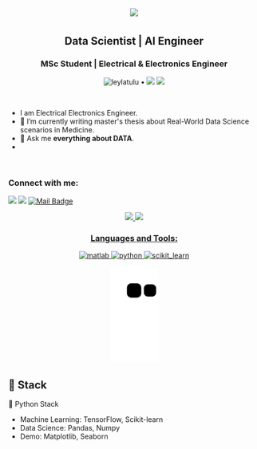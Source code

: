 <h1 align="center">
  <a href="https://git.io/typing-svg">
    <img src="https://readme-typing-svg.herokuapp.com/?lines=Hello!+👋+I'm+Leyla+Tülü&center=true&size=25">
  </a>
</h1>

<h2 align="center">Data Scientist | AI Engineer</h2>
<h3 align="center">MSc Student | Electrical & Electronics Engineer</h3>
<p align="center"> 
  <img src="https://komarev.com/ghpvc/?username=leylatulu&label=Profile%20views&color=8000bf&style=flat" alt="leylatulu">   •  
  <img src="https://img.shields.io/twitter/follow/leylatulu?style=social">  
  <img src="https://img.shields.io/github/followers/leylatulu?style=social">
</p>

<br>

- I am Electrical Electronics Engineer.
- 🌱 I’m currently writing master's thesis about Real-World Data Science scenarios in Medicine.
- 💬 Ask me **everything about DATA**.
- 
<br>

<h3 align="left">Connect with me:</h3>

[![](https://img.shields.io/badge/linkedin-%230077B5.svg?&style=for-the-badge&logo=linkedin&logoColor=white)](https://www.linkedin.com/in/leylatülü/)
[![](https://img.shields.io/badge/medium-%2312100E.svg?&style=for-the-badge&logo=medium&logoColor=white)](https://medium.com/@98leylatulu)
[![Mail Badge](https://img.shields.io/badge/98leylatulu@gmail.com-c14438?style=for-the-badge&logo=Gmail&logoColor=white&link=mailto:98leylatulu@gmail.com)](mailto:98leylatulu@gmail.com)

<p align="center">
<a href="https://github.com/leylatulu">
<img height="160em" src="https://github-readme-stats.vercel.app/api?username=leylatulu&show_icons=true&theme=react&include_all_commits=true&count_private=true"/> 
<img height="160em" src="https://github-readme-stats.vercel.app/api/top-langs/?username=leylatulu&layout=compact&langs_count=16&theme=react"/>
 </div>
</p>


<h3 align="center">Languages and Tools:</h3>
<p align="center"> <a href="https://www.mathworks.com/" target="_blank"> <img src="https://upload.wikimedia.org/wikipedia/commons/thumb/2/21/Matlab_Logo.png/534px-Matlab_Logo.png" alt="matlab" width="40" height="40"/> </a> <a href="https://www.python.org" target="_blank"> <img src="https://upload.wikimedia.org/wikipedia/commons/thumb/c/c3/Python-logo-notext.svg/768px-Python-logo-notext.svg.png" alt="python" width="40" height="40"/> </a> <a href="https://scikit-learn.org/" target="_blank"> <img src="https://upload.wikimedia.org/wikipedia/commons/0/05/Scikit_learn_logo_small.svg" alt="scikit_learn" width="40" height="40"/> </a>

<div  align="center"> <img src="https://github.com/leylatulu/leylatulu/blob/output/github-contribution-grid-snake.svg" /></div>  

</p>



## 🔨 Stack 

🐍 Python Stack
- Machine Learning: TensorFlow, Scikit-learn
- Data Science: Pandas, Numpy
- Demo: Matplotlib, Seaborn
